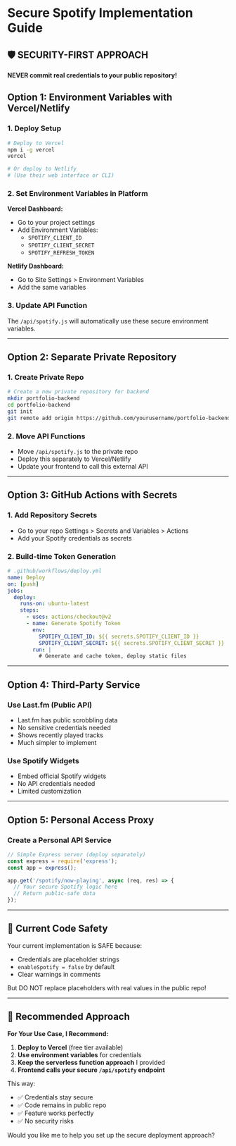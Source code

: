 # Secure Spotify Implementation Guide

## 🛡️ SECURITY-FIRST APPROACH

**NEVER commit real credentials to your public repository!**

## Option 1: Environment Variables with Vercel/Netlify

### 1. Deploy Setup
```bash
# Deploy to Vercel
npm i -g vercel
vercel

# Or deploy to Netlify
# (Use their web interface or CLI)
```

### 2. Set Environment Variables in Platform
**Vercel Dashboard:**
- Go to your project settings
- Add Environment Variables:
  - `SPOTIFY_CLIENT_ID`
  - `SPOTIFY_CLIENT_SECRET` 
  - `SPOTIFY_REFRESH_TOKEN`

**Netlify Dashboard:**
- Go to Site Settings > Environment Variables
- Add the same variables

### 3. Update API Function
The `/api/spotify.js` will automatically use these secure environment variables.

---

## Option 2: Separate Private Repository

### 1. Create Private Repo
```bash
# Create a new private repository for backend
mkdir portfolio-backend
cd portfolio-backend
git init
git remote add origin https://github.com/yourusername/portfolio-backend-private.git
```

### 2. Move API Functions
- Move `/api/spotify.js` to the private repo
- Deploy this separately to Vercel/Netlify
- Update your frontend to call this external API

---

## Option 3: GitHub Actions with Secrets

### 1. Add Repository Secrets
- Go to your repo Settings > Secrets and Variables > Actions
- Add your Spotify credentials as secrets

### 2. Build-time Token Generation
```yaml
# .github/workflows/deploy.yml
name: Deploy
on: [push]
jobs:
  deploy:
    runs-on: ubuntu-latest
    steps:
      - uses: actions/checkout@v2
      - name: Generate Spotify Token
        env:
          SPOTIFY_CLIENT_ID: ${{ secrets.SPOTIFY_CLIENT_ID }}
          SPOTIFY_CLIENT_SECRET: ${{ secrets.SPOTIFY_CLIENT_SECRET }}
        run: |
          # Generate and cache token, deploy static files
```

---

## Option 4: Third-Party Service

### Use Last.fm (Public API)
- Last.fm has public scrobbling data
- No sensitive credentials needed
- Shows recently played tracks
- Much simpler to implement

### Use Spotify Widgets
- Embed official Spotify widgets
- No API credentials needed
- Limited customization

---

## Option 5: Personal Access Proxy

### Create a Personal API Service
```javascript
// Simple Express server (deploy separately)
const express = require('express');
const app = express();

app.get('/spotify/now-playing', async (req, res) => {
  // Your secure Spotify logic here
  // Return public-safe data
});
```

---

## 🔐 Current Code Safety

Your current implementation is SAFE because:
- Credentials are placeholder strings
- `enableSpotify = false` by default
- Clear warnings in comments

But DO NOT replace placeholders with real values in the public repo!

---

## 🎯 Recommended Approach

**For Your Use Case, I Recommend:**

1. **Deploy to Vercel** (free tier available)
2. **Use environment variables** for credentials
3. **Keep the serverless function approach** I provided
4. **Frontend calls your secure `/api/spotify` endpoint**

This way:
- ✅ Credentials stay secure
- ✅ Code remains in public repo
- ✅ Feature works perfectly
- ✅ No security risks

Would you like me to help you set up the secure deployment approach?
